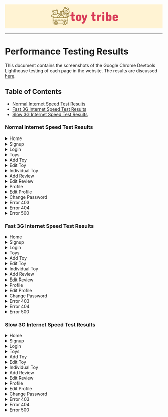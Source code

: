 ![Website logo](/documentation/screenshots/site-logo.png)

---

# Performance Testing Results

This document contains the screenshots of the Google Chrome Devtools Lighthouse testing of each page in the website. The results are discussed [here](/TESTING.md#performance-testing).

## Table of Contents
- [Normal Internet Speed Test Results](#normal-internet-speed-test-results)
- [Fast 3G Internet Speed Test Results](#fast-3g-internet-speed-test-results)
- [Slow 3G Internet Speed Test Results](#slow-3g-internet-speed-test-results)


### Normal Internet Speed Test Results

<details>
    <summary>Home</summary>
    <img src="/documentation/testing/performance_normal_home.png">
</details>

<details>
    <summary>Signup</summary>
    <img src="/documentation/testing/performance_normal_signup.png">
</details>

<details>
    <summary>Login</summary>
    <img src="/documentation/testing/performance_normal_login.png">
</details>

<details>
    <summary>Toys</summary>
    <img src="/documentation/testing/performance_normal_toys.png">
</details>

<details>
    <summary>Add Toy</summary>
    <img src="/documentation/testing/performance_normal_addtoy.png">
</details>

<details>
    <summary>Edit Toy</summary>
    <img src="/documentation/testing/performance_normal_edittoy.png">
</details>

<details>
    <summary>Individual Toy</summary>
    <img src="/documentation/testing/performance_normal_individualtoy.png">
</details>

<details>
    <summary>Add Review</summary>
    <img src="/documentation/testing/performance_normal_addreview.png">
</details>

<details>
    <summary>Edit Review</summary>
    <img src="/documentation/testing/performance_normal_editreview.png">
</details>

<details>
    <summary>Profile</summary>
    <img src="/documentation/testing/performance_normal_profile.png">
</details>

<details>
    <summary>Edit Profile</summary>
    <img src="/documentation/testing/performance_normal_editprofile.png">
</details>

<details>
    <summary>Change Password</summary>
    <img src="/documentation/testing/performance_normal_changepassword.png">
</details>

<details>
    <summary>Error 403</summary>
    <img src="/documentation/testing/performance_normal_403.png">
</details>

<details>
    <summary>Error 404</summary>
    <img src="/documentation/testing/performance_normal_404.png">
</details>

<details>
    <summary>Error 500</summary>
    <img src="/documentation/testing/performance_normal_500.png">
</details>

### Fast 3G Internet Speed Test Results

<details>
    <summary>Home</summary>
    <img src="/documentation/testing/performance_fast_home.png">
</details>

<details>
    <summary>Signup</summary>
    <img src="/documentation/testing/performance_fast_signup.png">
</details>

<details>
    <summary>Login</summary>
    <img src="/documentation/testing/performance_fast_login.png">
</details>

<details>
    <summary>Toys</summary>
    <img src="/documentation/testing/performance_fast_toys.png">
</details>

<details>
    <summary>Add Toy</summary>
    <img src="/documentation/testing/performance_fast_addtoy.png">
</details>

<details>
    <summary>Edit Toy</summary>
    <img src="/documentation/testing/performance_fast_edittoy.png">
</details>

<details>
    <summary>Individual Toy</summary>
    <img src="/documentation/testing/performance_fast_individualtoy.png">
</details>

<details>
    <summary>Add Review</summary>
    <img src="/documentation/testing/performance_fast_addreview.png">
</details>

<details>
    <summary>Edit Review</summary>
    <img src="/documentation/testing/performance_fast_editreview.png">
</details>

<details>
    <summary>Profile</summary>
    <img src="/documentation/testing/performance_fast_profile.png">
</details>

<details>
    <summary>Edit Profile</summary>
    <img src="/documentation/testing/performance_fast_editprofile.png">
</details>

<details>
    <summary>Change Password</summary>
    <img src="/documentation/testing/performance_fast_changepassword.png">
</details>

<details>
    <summary>Error 403</summary>
    <img src="/documentation/testing/performance_fast_403.png">
</details>

<details>
    <summary>Error 404</summary>
    <img src="/documentation/testing/performance_fast_404.png">
</details>

<details>
    <summary>Error 500</summary>
    <img src="/documentation/testing/performance_fast_500.png">
</details>

### Slow 3G Internet Speed Test Results

<details>
    <summary>Home</summary>
    <img src="/documentation/testing/performance_slow_home.png">
</details>

<details>
    <summary>Signup</summary>
    <img src="/documentation/testing/performance_slow_signup.png">
</details>

<details>
    <summary>Login</summary>
    <img src="/documentation/testing/performance_slow_login.png">
</details>

<details>
    <summary>Toys</summary>
    <img src="/documentation/testing/performance_slow_toys.png">
</details>

<details>
    <summary>Add Toy</summary>
    <img src="/documentation/testing/performance_slow_addtoy.png">
</details>

<details>
    <summary>Edit Toy</summary>
    <img src="/documentation/testing/performance_slow_edittoy.png">
</details>

<details>
    <summary>Individual Toy</summary>
    <img src="/documentation/testing/performance_slow_individualtoy.png">
</details>

<details>
    <summary>Add Review</summary>
    <img src="/documentation/testing/performance_slow_addreview.png">
</details>

<details>
    <summary>Edit Review</summary>
    <img src="/documentation/testing/performance_slow_editreview.png">
</details>

<details>
    <summary>Profile</summary>
    <img src="/documentation/testing/performance_slow_profile.png">
</details>

<details>
    <summary>Edit Profile</summary>
    <img src="/documentation/testing/performance_slow_editprofile.png">
</details>

<details>
    <summary>Change Password</summary>
    <img src="/documentation/testing/performance_slow_changepassword.png">
</details>

<details>
    <summary>Error 403</summary>
    <img src="/documentation/testing/performance_slow_403.png">
</details>

<details>
    <summary>Error 404</summary>
    <img src="/documentation/testing/performance_slow_404.png">
</details>

<details>
    <summary>Error 500</summary>
    <img src="/documentation/testing/performance_slow_500.png">
</details>


